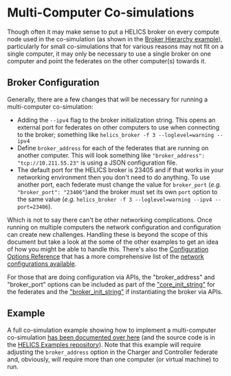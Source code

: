 # Multi-Computer Co-simulations

Though often it may make sense to put a HELICS broker on every compute node used in the co-simulation (as shown in the [Broker Hierarchy example](./borker_hierarchies.md)), particularly for small co-simulations that for various reasons may not fit on a single computer, it may only be necessary to use a single broker on one computer and point the federates on the other computer(s) towards it.

## Broker Configuration

Generally, there are a few changes that will be necessary for running a multi-computer co-simulation:

- Adding the `--ipv4` flag to the broker initialization string. This opens an external port for federates on other computers to use when connecting to the broker; something like `helics_broker -f 3 --loglevel=warning --ipv4`
- Define `broker_address` for each of the federates that are running on another computer. This will look something like `"broker_address": "tcp://10.211.55.23"` is using a JSON configuration file.
- The default port for the HELICS broker is 23405 and if that works in your networking environment then you don't need to do anything. To use another port, each federate must change the value for `broker_port` (_e.g._ `"broker_port": "23406"`)and the broker must set its own `port` option to the same value (_e.g._ `helics_broker -f 3 --loglevel=warning --ipv4 --port=23406`).

Which is not to say there can't be other networking complications. Once running on multiple computers the network configuration and configuration can create new challenges. Handling these is beyond the scope of this document but take a look at the some of the other examples to get an idea of how you might be able to handle this. There's also the [Configuration Options Reference](../../references/configuration_options_reference.md) that has a more comprehensive list of the [network configurations available](./../references/configuration_options_reference.md#Network).

For those that are doing configuration via APIs, the "broker_address" and "broker_port" options can be included as part of the ["core_init_string"](../../references/configuration_options_reference.md#core-init-string-coreinitstring-coreinitstring-i) for the federates and the ["broker_init_string"](../../references/configuration_options_reference.md#broker-init-string-brokerinitstring-brokerinitstring) if instantiating the broker via APIs.

## Example

A full co-simulation example showing how to implement a multi-computer co-simulation [has been documented over here](../examples/advanced_examples/advanced_brokers_multicomputer.md) (and the source code is in the [HELICS Examples repository](https://github.com/GMLC-TDC/HELICS-Examples/tree/main/user_guide_examples/advanced/advanced_brokers/multi_computer)). Note that this example will require adjusting the `broker_address` option in the Charger and Controller federate and, obviously, will require more than one computer (or virtual machine) to run.
